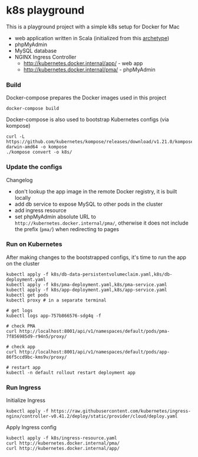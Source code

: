 # k8s playground

This is a playground project with a simple k8s setup for Docker for Mac
- web application written in Scala (initialized from this [archetype](<https://github.com/playframework/play-scala-isolated-slick-example/>))
- phpMyAdmin
- MySQL database
- NGINX Ingress Controller
  - http://kubernetes.docker.internal/app/ - web app
  - http://kubernetes.docker.internal/pma/ - phpMyAdmin

### Build
Docker-compose prepares the Docker images used in this project
```
docker-compose build
```

Docker-compose is also used to bootstrap Kubernetes configs (via kompose)
```
curl -L https://github.com/kubernetes/kompose/releases/download/v1.21.0/kompose-darwin-amd64 -o kompose
./kompose convert -o k8s/
```

### Update the configs
Changelog
- don't lookup the app image in the remote Docker registry, it is built locally
- add db service to expose MySQL to other pods in the cluster
- add ingress resource
- set phpMyAdmin absolute URL to `http://kubernetes.docker.internal/pma/`, otherwise it does not include the prefix (`pma/`) when redirecting to pages

### Run on Kubernetes
After making changes to the bootstrapped configs, it's time to run the app on the cluster
```
kubectl apply -f k8s/db-data-persistentvolumeclaim.yaml,k8s/db-deployment.yaml
kubectl apply -f k8s/pma-deployment.yaml,k8s/pma-service.yaml
kubectl apply -f k8s/app-deployment.yaml,k8s/app-service.yaml
kubectl get pods
kubectl proxy # in a separate terminal

# get logs
kubectl logs app-757b866576-sdg4q -f

# check PMA
curl http://localhost:8001/api/v1/namespaces/default/pods/pma-7f856985d9-r94n5/proxy/

# check app
curl http://localhost:8001/api/v1/namespaces/default/pods/app-86f5ccd9bc-kms9v/proxy/

# restart app
kubectl -n default rollout restart deployment app
```

### Run Ingress
Initialize Ingress
```
kubectl apply -f https://raw.githubusercontent.com/kubernetes/ingress-nginx/controller-v0.41.2/deploy/static/provider/cloud/deploy.yaml
```

Apply Ingress config
```
kubectl apply -f k8s/ingress-resource.yaml
curl http://kubernetes.docker.internal/pma/
curl http://kubernetes.docker.internal/app/
```
